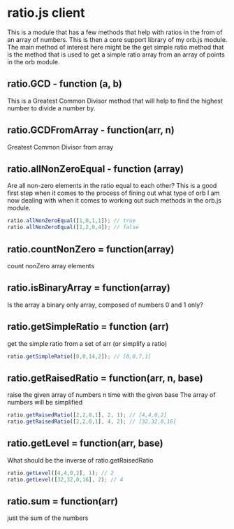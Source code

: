 # ratio.js client

This is a module that has a few methods that help with ratios in the from of an array of numbers. This is then a core support library of my orb.js module. The main method of interest here might be the get simple ratio method that is the method that is used to get a simple ratio array from an array of points in the orb module.

## ratio.GCD - function (a, b)

This is a Greatest Common Divisor method that will help to find the highest number to divide a number by.

## ratio.GCDFromArray - function(arr, n)

 Greatest Common Divisor from array

## ratio.allNonZeroEqual - function (array)

Are all non-zero elements in the ratio equal to each other? This is a good first step when it comes to the process of fining out what type of orb I am now dealing with when it comes to working out such methods in the orb.js module.

```js
ratio.allNonZeroEqual([1,0,1,1]); // true
ratio.allNonZeroEqual([1,2,0,4]); // false
```

## ratio.countNonZero = function(array)

count nonZero array elements

## ratio.isBinaryArray = function(array)

Is the array a binary only array, composed of numbers 0 and 1 only?

## ratio.getSimpleRatio = function (arr)

get the simple ratio from a set of arr (or simplify a ratio)

```js
ratio.getSimpleRatio([0,0,14,2]); // [0,0,7,1]
```
## ratio.getRaisedRatio = function(arr, n, base)

raise the given array of numbers n time with the given base
The array of numbers will be simplified

```js
ratio.getRaisedRatio([2,2,0,1], 2, 1); // [4,4,0,2]
ratio.getRaisedRatio([2,2,0,1], 4, 2); // [32,32,0,16]
```

## ratio.getLevel = function(arr, base)

What should be the inverse of ratio.getRaisedRatio

```js
ratio.getLevel([4,4,0,2], 1); // 2
ratio.getLevel([32,32,0,16], 2); // 4
```


## ratio.sum = function(arr)

just the sum of the numbers
